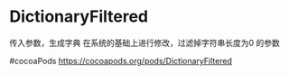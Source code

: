 # DictionaryFiltered
传入参数，生成字典
在系统的基础上进行修改，过滤掉字符串长度为0 的参数

#cocoaPods
https://cocoapods.org/pods/DictionaryFiltered

